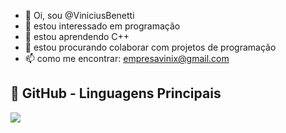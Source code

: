 - 👋 Oi, sou @ViniciusBenetti
- 👀 estou interessado em programação
- 🌱 estou aprendendo C++
- 💞️ estou procurando colaborar com projetos de programação
- 📫 como me encontrar: empresavinix@gmail.com

## 🎯 **GitHub - Linguagens Principais**
    
<a href="https://github.com/ViniciusBenetti">
  <img align="center" src="https://github-readme-stats.vercel.app/api/top-langs/?username=ViniciusBenetti&layout=compact&langs_count=5&theme=dracula" />
</a>
<!---
[![Anurag's GitHub stats](https://github-readme-stats.vercel.app/api?username=ViniciusBenetti)](https://github.com/ViniciusBenetti)
[![trophy](https://github-profile-trophy.vercel.app/?username=ViniciusBenetti)](https://github.com/ryo-ma/github-profile-trophy)



--->
